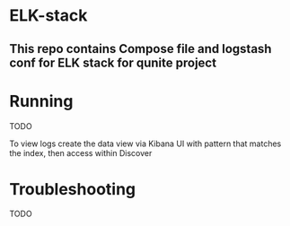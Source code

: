# ELK-stack
## This repo contains Compose file and logstash conf for ELK stack for qunite project

# Running
TODO

To view logs create the data view via Kibana UI with pattern that matches the index, then access within Discover


# Troubleshooting
TODO

